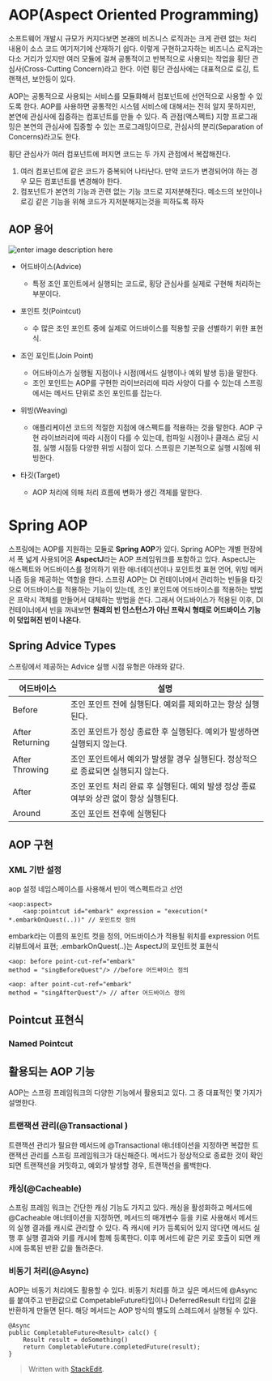 # AOP(Aspect Oriented Programming)

소프트웨어 개발시 규모가 커지다보면 본래의 비즈니스 로직과는 크게 관련 없는 처리 내용이 소스 코드 여기저기에 산재하기 쉽다. 이렇게 구현하고자하는 비즈니스 로직과는 다소 거리가 있지만 여러 모듈에 걸쳐 공통적이고 반복적으로 사용되는 작업을 횡단 관심사(Cross-Cutting Concern)라고 한다. 이런 횡단 관심사에는 대표적으로 로깅, 트랜잭션, 보안등이 있다.

AOP는 공통적으로 사용되는 서비스를 모듈화해서 컴포넌트에 선언적으로 사용할 수 있도록 한다. AOP를 사용하면 공통적인 시스템 서비스에 대해서는 전혀 알지 못하지만, 본연에 관심사에 집중하는 컴포넌트를 만들 수 있다. 즉 관점(액스펙트) 지향 프로그래밍은 본연의 관심사에 집중할 수 있는 프로그래밍이므로, 관심사의 분리(Separation of Concerns)라고도 한다. 

횡단 관심사가 여러 컴포넌트에 퍼지면 코드는 두 가지 관점에서 복잡해진다.
1. 여러 컴포넌트에 같은 코드가 중복되어 나타난다. 만약 코드가 변경되어야 하는 경우 모든 컴포넌트를 변경해야 한다. 
2. 컴포넌트가 본연의 기능과 관련 없는 기능 코드로 지저분해진다. 메소드의 보안이나 로깅 같은 기능을 위해 코드가 지저분해지는것을 피하도록 하자 
 
## AOP 용어

![enter image description here](https://www.baeldung.com/wp-content/uploads/2017/11/Program_Execution.jpg)

* 어드바이스(Advice)
	* 특정 조인 포인트에서 실행되는 코드로, 횡당 관심사를 실제로 구현해 처리하는 부분이다.
* 포인트 컷(Pointcut)
	* 수 많은 조인 포인트 중에 실제로 어드바이스를 적용할 곳을 선별하기 위한 표현식. 
* 조인 포인트(Join Point)
	* 어드바이스가 실행될 지점이나 시점(메서드 실행이나 예외 발생 등)을 말한다. 
	* 조인 포인트는 AOP를 구현한 라이브러리에 따라 사양이 다를 수 있는데 스프링에서는 메서드 단위로 조인 포인트를 잡는다.

* 위빙(Weaving)
	* 애플리케이션 코드의 적절한 지점에 애스펙트를 적용하는 것을 말한다. AOP 구현 라이브러리에 따라 시점이 다를 수 있는데, 컴파일 시점이나 클래스 로딩 시점, 실행 시점등 다양한 위빙 시점이 있다. 스프링은 기본적으로 실행 시점에 위빙한다.
* 타깃(Target)
	* AOP 처리에 의해 처리 흐름에 변화가 생긴 객체를 말한다. 

# Spring AOP

스프링에는 AOP를 지원하는 모듈로 **Spring AOP**가 있다. Spring AOP는 개별 현장에서 폭 넓게 사용되어온 **AspectJ**라는 AOP 프레임워크를 포함하고 있다. AspectJ는 애스펙트와 어드바이스를 정의하기 위한 애너테이션이나 포인트컷 표현 언어, 위빙 메커니즘 등을 제공하는 역할을 한다. 
스프링 AOP는 DI 컨테이너에서 관리하는 빈들을 타깃으로 어드바이스를 적용하는 기능이 있는데, 조인 포인트에 어드바이스를 적용하는 방법은 프락시 객체를 만들어서 대체하는 방법을 쓴다. 그래서 어드바이스가 적용된 이후, DI 컨테이너에서 빈을 꺼내보면 **원래의 빈 인스턴스가 아닌 프락시 형태로 어드바이스 기능이 덧입혀진 빈이 나온다.** 

##  Spring Advice Types

스프링에서 제공하는 Advice 실행 시점 유형은 아래와 같다.

|어드바이스 | 설명 |
|--|--|
| Before  | 조인 포인트 전에 실행된다. 예외를 제외하고는 항상 실행된다.|
| After Returning  | 조인 포인트가 정상 종료한 후 실행된다. 예외가 발생하면 실행되지 않는다.|
| After Throwing  | 조인 포인트에서 예외가 발생할 경우 실행된다. 정상적으로 종료되면 실행되지 않는다.|
| After | 조인 포인트 처리 완료 후 실행된다. 예외 발생 정상 종료 여부와 상관 없이 항상 실행된다.|
| Around | 조인 포인트 전후에 실행된다|


## AOP 구현

### XML 기반 설정
aop 설정 네임스페이스를 사용해서 빈이 액스펙트라고 선언 
```
<aop:aspect>
	<aop:pointcut id="embark" expression = "execution(* *.embarkOnQuest(..))" // 포인트컷 정의
```

embark라는 이름의 포인트 컷을 정의, 어드바이스가 적용될 위치를 expression 어트리뷰트에서 표현; .embarkOnQuest(..)는 AspectJ의 포인트컷 표현식

```	
<aop: before point-cut-ref="embark"
method = "singBeforeQuest"/> //before 어드바이스 정의

<aop: after point-cut-ref="embark"
method = "singAfterQuest"/> // after 어드바이스 정의 
```
## Pointcut 표현식

### Named Pointcut

## 활용되는 AOP 기능

AOP는 스프링 프레임워크의 다양한 기능에서 활용되고 있다. 그 중 대표적인 몇 가지가 설명한다. 

### 트랜잭션 관리(@Transactional )

트랜잭션 관리가 필요한 메서드에 @Transactional 애너테이션을 지정하면 복잡한 트랜잭션 관리를 스프링 프레임워크가 대신해준다. 
메서드가 정상적으로 종료한 것이 확인 되면 트랜잭션을 커밋하고, 예외가 발생할 경우, 트랜잭션을 롤백한다. 

### 캐싱(@Cacheable)

스프링 프레임 워크는 간단한 캐싱 기능도 가지고 있다. 캐싱을 활성화하고 메서드에 @Cacheable 애너테이션을 지정하면, 메서드의 매개변수 등을 키로 사용해서 메서드의 실행 결과를 캐시로 관리할 수 있다. 즉 캐시에 키가 등록되어 있지 않다면 메서드 실행 후 실행 결과와 키를 캐시에 함께 등록한다. 이후 메서드에 같은 키로 호출이 되면 캐시에 등록된 반환 값을 돌려준다.

### 비동기 처리(@Async)
AOP는 비동기 처리에도 활용할 수 있다. 비동기 처리를 하고 싶은 메서드에 @Async를 붙여주고 반환값으로 CompetableFuture타입이나 DeferredResult 타입의 값을 반환하게 만들면 된다. 해당 메서드는 AOP 방식의 별도의 스레드에서 실행될 수 있다. 
```
@Async
public CompletableFuture<Result> calc() {
	Result result = doSomething()
	return CompletableFuture.completedFuture(result);
}
```

> Written with [StackEdit](https://stackedit.io/).
<!--stackedit_data:
eyJoaXN0b3J5IjpbLTE3MTI1MTk1NDYsOTIyNjg3MDAyLC0xOT
kxMTE0NTM0LDEwODkwNDAyMDQsODM2ODk3MDczLC0xMjQ4NTE2
Mzg2LDEwODg5MTAwNTcsLTM3MzUxMTExOSwtMTY2NDgxMDQ1MS
wtMTk5MzIzODk5MSwtODUzMjQ3MDEzLC02ODk2ODIzMTldfQ==

-->
